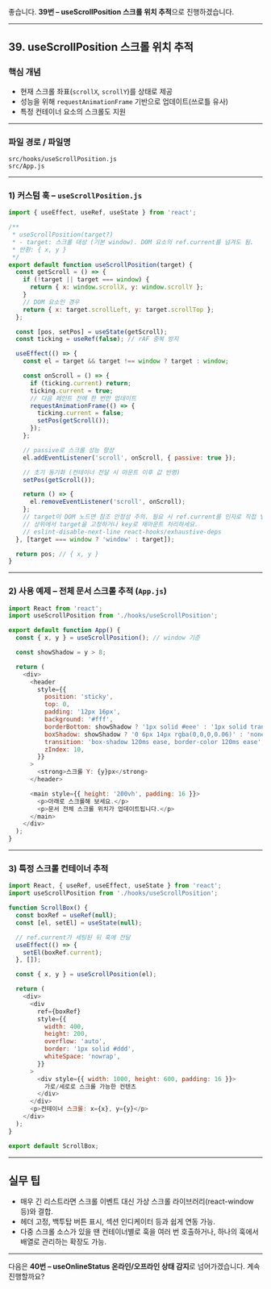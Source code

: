 좋습니다. **39번 – useScrollPosition 스크롤 위치 추적**으로 진행하겠습니다.

---

## 39. useScrollPosition 스크롤 위치 추적

### 핵심 개념

* 현재 스크롤 좌표(`scrollX`, `scrollY`)를 상태로 제공
* 성능을 위해 `requestAnimationFrame` 기반으로 업데이트(쓰로틀 유사)
* 특정 컨테이너 요소의 스크롤도 지원

---

### 파일 경로 / 파일명

```
src/hooks/useScrollPosition.js
src/App.js
```

---

### 1) 커스텀 훅 – `useScrollPosition.js`

```javascript
import { useEffect, useRef, useState } from 'react';

/**
 * useScrollPosition(target?)
 * - target: 스크롤 대상 (기본 window). DOM 요소의 ref.current를 넘겨도 됨.
 * 반환: { x, y }
 */
export default function useScrollPosition(target) {
  const getScroll = () => {
    if (!target || target === window) {
      return { x: window.scrollX, y: window.scrollY };
    }
    // DOM 요소인 경우
    return { x: target.scrollLeft, y: target.scrollTop };
  };

  const [pos, setPos] = useState(getScroll);
  const ticking = useRef(false); // rAF 중복 방지

  useEffect(() => {
    const el = target && target !== window ? target : window;

    const onScroll = () => {
      if (ticking.current) return;
      ticking.current = true;
      // 다음 페인트 전에 한 번만 업데이트
      requestAnimationFrame(() => {
        ticking.current = false;
        setPos(getScroll());
      });
    };

    // passive로 스크롤 성능 향상
    el.addEventListener('scroll', onScroll, { passive: true });

    // 초기 동기화 (컨테이너 전달 시 마운트 이후 값 반영)
    setPos(getScroll());

    return () => {
      el.removeEventListener('scroll', onScroll);
    };
    // target이 DOM 노드면 참조 안정성 주의. 필요 시 ref.current를 인자로 직접 넣지 말고
    // 상위에서 target을 고정하거나 key로 재마운트 처리하세요.
    // eslint-disable-next-line react-hooks/exhaustive-deps
  }, [target === window ? 'window' : target]);

  return pos; // { x, y }
}
```

---

### 2) 사용 예제 – 전체 문서 스크롤 추적 (`App.js`)

```javascript
import React from 'react';
import useScrollPosition from './hooks/useScrollPosition';

export default function App() {
  const { x, y } = useScrollPosition(); // window 기준

  const showShadow = y > 8;

  return (
    <div>
      <header
        style={{
          position: 'sticky',
          top: 0,
          padding: '12px 16px',
          background: '#fff',
          borderBottom: showShadow ? '1px solid #eee' : '1px solid transparent',
          boxShadow: showShadow ? '0 6px 14px rgba(0,0,0,0.06)' : 'none',
          transition: 'box-shadow 120ms ease, border-color 120ms ease',
          zIndex: 10,
        }}
      >
        <strong>스크롤 Y: {y}px</strong>
      </header>

      <main style={{ height: '200vh', padding: 16 }}>
        <p>아래로 스크롤해 보세요.</p>
        <p>문서 전체 스크롤 위치가 업데이트됩니다.</p>
      </main>
    </div>
  );
}
```

---

### 3) 특정 스크롤 컨테이너 추적

```javascript
import React, { useRef, useEffect, useState } from 'react';
import useScrollPosition from './hooks/useScrollPosition';

function ScrollBox() {
  const boxRef = useRef(null);
  const [el, setEl] = useState(null);

  // ref.current가 세팅된 뒤 훅에 전달
  useEffect(() => {
    setEl(boxRef.current);
  }, []);

  const { x, y } = useScrollPosition(el);

  return (
    <div>
      <div
        ref={boxRef}
        style={{
          width: 400,
          height: 200,
          overflow: 'auto',
          border: '1px solid #ddd',
          whiteSpace: 'nowrap',
        }}
      >
        <div style={{ width: 1000, height: 600, padding: 16 }}>
          가로/세로로 스크롤 가능한 컨텐츠
        </div>
      </div>
      <p>컨테이너 스크롤: x={x}, y={y}</p>
    </div>
  );
}

export default ScrollBox;
```

---

## 실무 팁

* 매우 긴 리스트라면 스크롤 이벤트 대신 가상 스크롤 라이브러리(react-window 등)와 결합.
* 헤더 고정, 백투탑 버튼 표시, 섹션 인디케이터 등과 쉽게 연동 가능.
* 다중 스크롤 소스가 있을 땐 컨테이너별로 훅을 여러 번 호출하거나, 하나의 훅에서 배열로 관리하는 확장도 가능.

---

다음은 **40번 – useOnlineStatus 온라인/오프라인 상태 감지**로 넘어가겠습니다. 계속 진행할까요?
